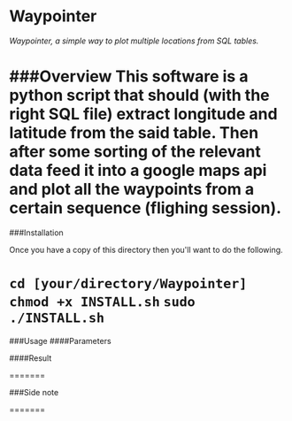 # Waypointer
*Waypointer, a simple way to plot multiple locations from SQL tables.*

###Overview
This software is a python script that should (with the right SQL file) extract longitude
and latitude from the said table. Then after some sorting of the relevant data feed it into
a google maps api and plot all the waypoints from a certain sequence (flighing session).
=======

###Installation

Once you have a copy of this directory then you'll want to do the following.

`cd [your/directory/Waypointer]`
`chmod +x INSTALL.sh`
`sudo ./INSTALL.sh`
=======

###Usage
####Parameters

####Result

=======

###Side note

=======